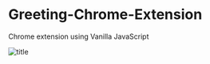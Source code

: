 # Greeting-Chrome-Extension
Chrome extension using Vanilla JavaScript

![title](https://github.com/bawantharathnayakasliit/Greeting-Chrome-Extension/edit/master/screenshot/ss.jpg)
